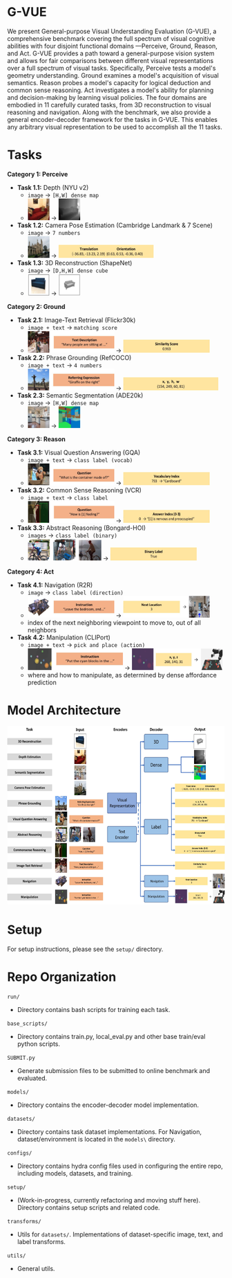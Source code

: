 # G-VUE

We present General-purpose Visual Understanding Evaluation (G-VUE), a comprehensive benchmark covering the full spectrum of visual cognitive abilities with four disjoint functional domains —Perceive, Ground, Reason, and Act. G-VUE provides a path toward a general-purpose vision system and allows for fair comparisons between different visual representations over a full spectrum of visual tasks. Specifically, Perceive tests a model's geometry understanding. Ground examines a model's acquisition of visual semantics. Reason probes a model's capacity for logical deduction and common sense reasoning. Act investigates a model's ability for planning and decision-making by learning visual policies. The four domains are embodied in 11 carefully curated tasks, from 3D reconstruction to visual reasoning and navigation. Along with the benchmark, we also provide a general encoder-decoder framework for the tasks in G-VUE. This enables any arbitrary visual representation to be used to accomplish all the 11 tasks. 


# Tasks

**Category 1: Perceive** 

* **Task 1.1:** Depth (NYU v2)
  * `image` → `[H,W] dense map `
  * <img src="https://github.com/wllmzhu/G-VUE/blob/main/github/readme/2-1.png" width="50" height="50"> → <img src="https://github.com/wllmzhu/G-VUE/blob/main/github/readme/2-2.png" width="50" height="50">
* **Task 1.2:** Camera Pose Estimation (Cambridge Landmark & 7 Scene)
  * `image` → `7 numbers `
  * <img src="https://github.com/wllmzhu/G-VUE/blob/main/github/readme/4-1.png" width="50" height="50"> → <img src="https://github.com/wllmzhu/G-VUE/blob/main/github/readme/4-2.png" width="220" height="30">
* **Task 1.3:** 3D Reconstruction (ShapeNet)
  * `image` → `[D,H,W] dense cube `
  * <img src="https://github.com/wllmzhu/G-VUE/blob/main/github/readme/1-1.png" width="50" height="50"> → <img src="https://github.com/wllmzhu/G-VUE/blob/main/github/readme/1-2.png" width="50" height="50">

**Category 2: Ground** 

* **Task 2.1:** Image-Text Retrieval (Flickr30k)
  * `image + text` → `matching score`
  * <img src="https://github.com/wllmzhu/G-VUE/blob/main/github/readme/9-1.png" width="200" height="50"> → <img src="https://github.com/wllmzhu/G-VUE/blob/main/github/readme/9-2.png" width="200" height="30">
* **Task 2.2:** Phrase Grounding (RefCOCO)
  * `image + text` → `4 numbers`
  * <img src="https://github.com/wllmzhu/G-VUE/blob/main/github/readme/5-1.png" width="200" height="50"> → <img src="https://github.com/wllmzhu/G-VUE/blob/main/github/readme/5-2.png" width="220" height="30">
* **Task 2.3:** Semantic Segmentation (ADE20k)
  * `image` → `[H,W] dense map `
  * <img src="https://github.com/wllmzhu/G-VUE/blob/main/github/readme/3-1.png" width="50" height="50"> → <img src="https://github.com/wllmzhu/G-VUE/blob/main/github/readme/3-2.png" width="50" height="50">

**Category 3: Reason** 

* **Task 3.1:** Visual Question Answering (GQA)
  * `image + text` → `class label (vocab)`
  * <img src="https://github.com/wllmzhu/G-VUE/blob/main/github/readme/6-1.png" width="200" height="50"> → <img src="https://github.com/wllmzhu/G-VUE/blob/main/github/readme/6-2.png" width="200" height="30">
* **Task 3.2:** Common Sense Reasoning (VCR)
  * `image + text` → `class label`
  * <img src="https://github.com/wllmzhu/G-VUE/blob/main/github/readme/8-1.png" width="200" height="50"> → <img src="https://github.com/wllmzhu/G-VUE/blob/main/github/readme/8-2.png" width="200" height="30">
* **Task 3.3:** Abstract Reasoning (Bongard-HOI)
  * `images` → `class label (binary)`
  * <img src="https://github.com/wllmzhu/G-VUE/blob/main/github/readme/7-1.png" width="170" height="50"> → <img src="https://github.com/wllmzhu/G-VUE/blob/main/github/readme/7-2.png" width="200" height="30">

**Category 4: Act** 

* **Task 4.1:** Navigation (R2R)
  * `image` → `class label (direction)`
  * <img src="https://github.com/wllmzhu/G-VUE/blob/main/github/readme/10-1.png" width="200" height="50"> → <img src="https://github.com/wllmzhu/G-VUE/blob/main/github/readme/10-2.png" width="200" height="50">
  * index of the next neighboring viewpoint to move to, out of all neighbors
* **Task 4.2:** Manipulation (CLIPort)
  * `image + text` → `pick and place (action)`
  * <img src="https://github.com/wllmzhu/G-VUE/blob/main/github/readme/11-1.png" width="220" height="50"> → <img src="https://github.com/wllmzhu/G-VUE/blob/main/github/readme/11-2.png" width="210" height="50">
  * where and how to manipulate, as determined by dense affordance prediction

# Model Architecture

<img src="https://github.com/wllmzhu/G-VUE/blob/main/github/readme/framework_image.jpg" width="600" height="412">

# Setup

For setup instructions, please see the `setup/` directory.

# Repo Organization

`run/`

* Directory contains bash scripts for training each task.


`base_scripts/`

* Directory contains train.py, local_eval.py and other base train/eval python scripts.


`SUBMIT.py`

* Generate submission files to be submitted to online benchmark and evaluated.


`models/`

* Directory contains the encoder-decoder model implementation.


`datasets/`

* Directory contains task dataset implementations. For Navigation, dataset/environment is located in the `models\` directory.


`configs/`

* Directory contains hydra config files used in configuring the entire repo, including models, datasets, and training.


`setup/`

* (Work-in-progress, currently refactoring and moving stuff here). Directory contains setup scripts and related code.


`transforms/`

* Utils for `datasets/`. Implementations of dataset-specific image, text, and label transforms.


`utils/`

* General utils.




